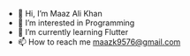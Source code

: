* 👋 Hi, I’m Maaz Ali Khan
* 👀 I’m interested in Programming
* 🌱 I’m currently learning Flutter
*  📫 How to reach me maazk9576@gmail.com

